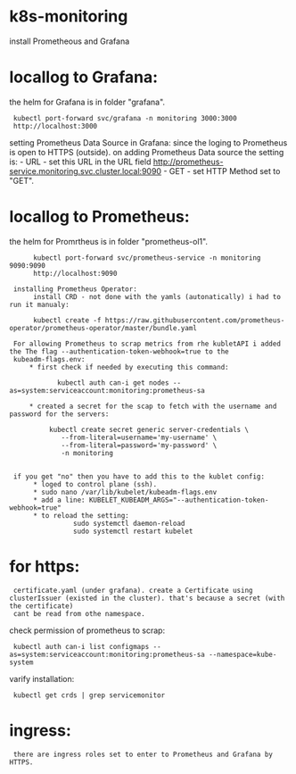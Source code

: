 # k8s-monitoring
install Prometheous and Grafana




# locallog to Grafana:
the helm for Grafana is in folder "grafana".

     kubectl port-forward svc/grafana -n monitoring 3000:3000
     http://localhost:3000

setting Prometheus Data Source in Grafana:
     since the loging to Prometheus is open to HTTPS (outside). on adding Prometheus Data source the setting is:
     - URL - set this URL in the URL field http://prometheus-service.monitoring.svc.cluster.local:9090 
     - GET - set HTTP Method set to "GET".

 # locallog to Prometheus:
 the helm for Promrtheus is in folder "prometheus-ol1".

          kubectl port-forward svc/prometheus-service -n monitoring 9090:9090
          http://localhost:9090

     installing Prometheus Operator:
          install CRD - not done with the yamls (autonatically) i had to run it manualy:

          kubectl create -f https://raw.githubusercontent.com/prometheus-operator/prometheus-operator/master/bundle.yaml

     For allowing Prometheus to scrap metrics from rhe kubletAPI i added the The flag --authentication-token-webhook=true to the
     kubeadm-flags.env:
         * first check if needed by executing this command:

                kubectl auth can-i get nodes --as=system:serviceaccount:monitoring:prometheus-sa
         
         * created a secret for the scap to fetch with the username and password for the servers:
           
              kubectl create secret generic server-credentials \
                 --from-literal=username='my-username' \
                 --from-literal=password='my-password' \
                 -n monitoring


     if you get "no" then you have to add this to the kublet config:
          * loged to control plane (ssh).
          * sudo nano /var/lib/kubelet/kubeadm-flags.env
          * add a line: KUBELET_KUBEADM_ARGS="--authentication-token-webhook=true"
          * to reload the setting:
                    sudo systemctl daemon-reload
                    sudo systemctl restart kubelet

          

# for https:
     certificate.yaml (under grafana). create a Certificate using clusterIssuer (existed in the cluster). that's because a secret (with the certificate) 
     cant be read from othe namespace.

check permission of prometheus to scrap:

     kubectl auth can-i list configmaps --as=system:serviceaccount:monitoring:prometheus-sa --namespace=kube-system

varify installation:

     kubectl get crds | grep servicemonitor

# ingress:
     there are ingress roles set to enter to Prometheus and Grafana by HTTPS.

